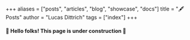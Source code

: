 +++ 
aliases = ["posts", "articles", "blog", "showcase", "docs"] 
title = "🖋 Posts" 
author = "Lucas Dittrich" 
tags = ["index"] 
+++

#### 🚧 Hello folks! This page is under construction 🚧
